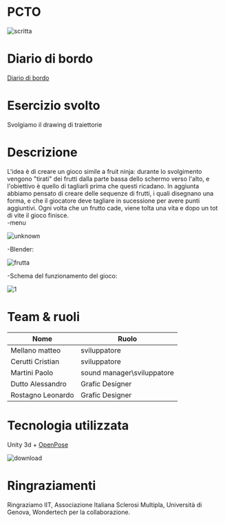 # PCTO

![scritta](https://user-images.githubusercontent.com/71831228/110099325-7751fa80-7da1-11eb-8dac-82da68d5d77c.png)

# Diario di bordo
[Diario di bordo](https://docs.google.com/spreadsheets/d/1OcYfrz8PIUcSU1602_5lVF-SGVHHAAndlfkO4M-h-Z4/edit#gid=0)

# Esercizio svolto
Svolgiamo il drawing di traiettorie 

# Descrizione
L'idea è di creare un gioco simile a fruit ninja: durante lo svolgimento vengono "tirati" dei frutti dalla parte bassa dello schermo verso l'alto, e l'obiettivo è quello di tagliarli prima che questi ricadano. In aggiunta abbiamo pensato di creare delle sequenze di frutti, i quali disegnano una forma, e che il giocatore deve tagliare in sucessione per avere punti aggiuntivi. Ogni volta che un frutto cade, viene tolta una vita e dopo un tot di vite il gioco finisce. </br>
-menu

![unknown](https://user-images.githubusercontent.com/71812497/110095849-a1092280-7d9d-11eb-9402-6ab0e60e1fde.png)

 -Blender:
  
  ![frutta](https://user-images.githubusercontent.com/71831228/110133484-a5006900-7dcc-11eb-9563-25a37c3a0aaf.png)

  
-Schema del funzionamento del gioco:

![1](https://user-images.githubusercontent.com/71812497/110096314-1543c600-7d9e-11eb-96cb-1b0681479530.PNG)

# Team & ruoli
  Nome           | Ruolo       
  ---------------|--------------------------------------------------------
Mellano matteo   | sviluppatore
Cerutti Cristian | sviluppatore
Martini Paolo    | sound manager\sviluppatore
Dutto Alessandro | Grafic Designer
Rostagno Leonardo| Grafic Designer

# Tecnologia utilizzata
Unity 3d + [OpenPose](https://github.com/CMU-Perceptual-Computing-Lab/openpose)

![download](https://user-images.githubusercontent.com/71812497/110132616-a8dfbb80-7dcb-11eb-9c3f-b1327254660d.png)


# Ringraziamenti
 Ringraziamo IIT, Associazione Italiana Sclerosi Multipla, Università di Genova, Wondertech per la collaborazione.
 
